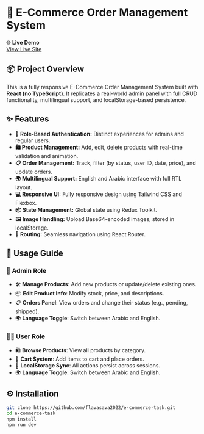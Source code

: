 # 🛒 E-Commerce Order Management System

🌐 **Live Demo**  
[View Live Site](https://e-commerce-task-psi.vercel.app/)

## 📦 Project Overview

This is a fully responsive E-Commerce Order Management System built with **React (no TypeScript)**. It replicates a real-world admin panel with full CRUD functionality, multilingual support, and localStorage-based persistence.

## ✨ Features

- **🔐 Role-Based Authentication:** Distinct experiences for admins and regular users.
- **🛍 Product Management:** Add, edit, delete products with real-time validation and animation.
- **📋 Order Management:** Track, filter (by status, user ID, date, price), and update orders.
- **🌍 Multilingual Support:** English and Arabic interface with full RTL layout.
- **💻 Responsive UI:** Fully responsive design using Tailwind CSS and Flexbox.
- **📦 State Management:** Global state using Redux Toolkit.
- **🖼 Image Handling:** Upload Base64-encoded images, stored in localStorage.
- **🔀 Routing:** Seamless navigation using React Router.

## 🧭 Usage Guide

### 👑 Admin Role

- 🛠 **Manage Products**: Add new products or update/delete existing ones.
- 📦 **Edit Product Info**: Modify stock, price, and descriptions.
- 📋 **Orders Panel**: View orders and change their status (e.g., pending, shipped).
- 🌍 **Language Toggle**: Switch between Arabic and English.

### 🙋‍♂️ User Role

- 🛍 **Browse Products**: View all products by category.
- 🛒 **Cart System**: Add items to cart and place orders.
- 💾 **LocalStorage Sync**: All actions persist across sessions.
- 🌍 **Language Toggle**: Switch between Arabic and English.

## ⚙️ Installation

```bash
git clone https://github.com/flavasava2022/e-commerce-task.git
cd e-commerce-task
npm install
npm run dev
```
